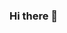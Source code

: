### Hi there 👋

<!--
**muhammadkamel/muhammadkamel** is a ✨ _special_ ✨ repository because its `README.md` (this file) appears on your GitHub profile.

Here are some ideas to get you started:

- 🔭 I’m currently working on my Website
- 🌱 I’m currently learning iOS Development
- 💬 Ask me about anything in Flutter & UI
- 📫 How to reach me: mu7ammadkamel@gmail or WhatsApp +201060099009
-->
